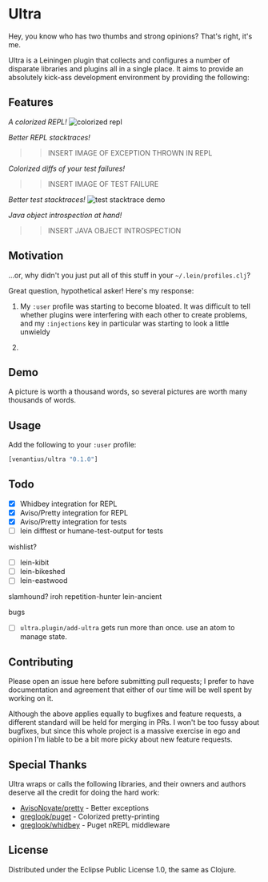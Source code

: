 # Ultra

Hey, you know who has two thumbs and strong opinions? That's right, it's me.

Ultra is a Leiningen plugin that collects and configures a number of disparate
libraries and plugins all in a single place. It aims to provide an absolutely 
kick-ass development environment by providing the following:

## Features

*A colorized REPL!*
![colorized repl](https://venantius.github.io/ultra/images/colorized-repl.png)

*Better REPL stacktraces!*
>> INSERT IMAGE OF EXCEPTION THROWN IN REPL

*Colorized diffs of your test failures!*
>> INSERT IMAGE OF TEST FAILURE

*Better test stacktraces!*
![test stacktrace demo](https://venantius.github.io/ultra/images/colorized-test-stacktrace.png)

*Java object introspection at hand!*
>> INSERT JAVA OBJECT INTROSPECTION

## Motivation

...or, why didn't you just put all of this stuff in your `~/.lein/profiles.clj`?

Great question, hypothetical asker! Here's my response:

1. My `:user` profile was starting to become bloated. It was difficult to tell
whether plugins were interfering with each other to create problems, and my 
`:injections` key in particular was starting to look a little unwieldy

2. 

## Demo

A picture is worth a thousand words, so several pictures are worth many 
thousands of words.



## Usage

Add the following to your `:user` profile:

```clojure
[venantius/ultra "0.1.0"]
```

## 





## Todo

- [x] Whidbey integration for REPL
- [x] Aviso/Pretty integration for REPL
- [x] Aviso/Pretty integration for tests
- [ ] lein difftest or humane-test-output for tests

wishlist?
- [ ] lein-kibit
- [ ] lein-bikeshed
- [ ] lein-eastwood

slamhound?
iroh
repetition-hunter
lein-ancient

bugs
- [ ] `ultra.plugin/add-ultra` gets run more than once. use an atom to manage state.

## Contributing

Please open an issue here before submitting pull requests; I prefer to have documentation and agreement that either of our time will be well spent by working on it. 

Although the above applies equally to bugfixes and feature requests, a different standard will be held for merging in PRs. I won't be too fussy about bugfixes, but since this whole project is a massive exercise in ego and opinion I'm liable to be a bit more picky about new feature requests. 

## Special Thanks

Ultra wraps or calls the following libraries, and their owners and authors deserve all the credit for doing the hard work:

 - [AvisoNovate/pretty](https://github.com/AvisoNovate/pretty) - Better exceptions
 - [greglook/puget](https://github.com/greglook/puget) - Colorized pretty-printing
 - [greglook/whidbey](https://github.com/greglook/whidbey) - Puget nREPL middleware

## License

Distributed under the Eclipse Public License 1.0, the same as Clojure.
